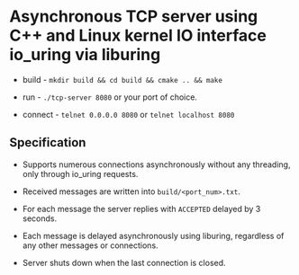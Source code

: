 # Asynchronous TCP server using C++ and Linux kernel IO interface io_uring via liburing

* build -  `mkdir build && cd build && cmake .. && make`

* run - `./tcp-server 8080` or your port of choice.

* connect - `telnet 0.0.0.0 8080` or `telnet localhost 8080`

## Specification

* Supports numerous connections asynchronously without any threading,
    only through io_uring requests.

* Received messages are written into `build/<port_num>.txt`.

* For each message the server replies with `ACCEPTED` delayed by 3 seconds.

* Each message is delayed asynchronously using liburing, regardless of any other
    messages or connections.

* Server shuts down when the last connection is closed.


